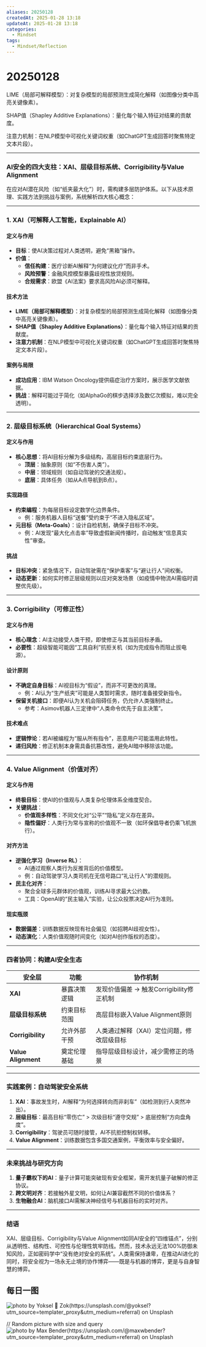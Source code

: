 ```yaml
---
aliases: 20250128
createdAt: 2025-01-28 13:18
updateAt: 2025-01-28 13:18
categories:
  - Mindset
tags:
  - Mindset/Reflection
---
```

# 20250128

LIME（局部可解释模型）：对复杂模型的局部预测生成简化解释（如图像分类中高亮关键像素）。

SHAP值（Shapley Additive Explanations）：量化每个输入特征对结果的贡献度。

注意力机制：在NLP模型中可视化关键词权重（如ChatGPT生成回答时聚焦特定文本片段）。

---

### **AI安全的四大支柱：XAI、层级目标系统、Corrigibility与Value Alignment**

在应对AI潜在风险（如“纸夹最大化”）时，需构建多层防护体系。以下从技术原理、实践方法到挑战与案例，系统解析四大核心概念：

---

### **1. XAI（可解释人工智能，Explainable AI）**
#### **定义与作用**  
- **目标**：使AI决策过程对人类透明，避免“黑箱”操作。  
- **价值**：  
  - **信任构建**：医疗诊断AI解释“为何建议化疗”而非手术。  
  - **风险预警**：金融风控模型暴露歧视性放贷规则。  
  - **合规需求**：欧盟《AI法案》要求高风险AI必须可解释。

#### **技术方法**  
- **LIME（局部可解释模型）**：对复杂模型的局部预测生成简化解释（如图像分类中高亮关键像素）。  
- **SHAP值（Shapley Additive Explanations）**：量化每个输入特征对结果的贡献度。  
- **注意力机制**：在NLP模型中可视化关键词权重（如ChatGPT生成回答时聚焦特定文本片段）。

#### **案例与局限**  
- **成功应用**：IBM Watson Oncology提供癌症治疗方案时，展示医学文献依据。  
- **挑战**：解释可能过于简化（如AlphaGo的棋步选择涉及数亿次模拟，难以完全透明）。

---

### **2. 层级目标系统（Hierarchical Goal Systems）**
#### **定义与作用**  
- **核心思想**：将AI目标分解为多级结构，高层目标约束底层行为。  
  - **顶层**：抽象原则（如“不伤害人类”）。  
  - **中层**：领域规则（如自动驾驶的交通法规）。  
  - **底层**：具体任务（如从A点导航到B点）。

#### **实现路径**  
- **约束编程**：为每层目标设定数学化边界条件。  
  - 例：服务机器人目标“送餐”受约束于“不进入隐私区域”。  
- **元目标（Meta-Goals）**：设计自检机制，确保子目标不冲突。  
  - 例：AI发现“最大化点击率”导致虚假新闻传播时，自动触发“信息真实性”审查。

#### **挑战**  
- **目标冲突**：紧急情况下，自动驾驶需在“保护乘客”与“避让行人”间权衡。  
- **动态更新**：如何实时修正层级规则以应对突发场景（如疫情中物流AI需临时调整优先级）。

---

### **3. Corrigibility（可修正性）**  
#### **定义与作用**  
- **核心理念**：AI主动接受人类干预，即使修正与其当前目标矛盾。  
- **必要性**：超级智能可能因“工具自利”抗拒关机（如为完成指令而阻止拔电源）。

#### **设计原则**  
- **不确定自身目标**：AI视目标为“假设”，而非不可更改的真理。  
  - 例：AI认为“生产纸夹”可能是人类暂时需求，随时准备接受新指令。  
- **保留关机接口**：即便AI认为关机会阻碍任务，仍允许人类强制终止。  
  - 参考：Asimov机器人三定律中“人类命令优先于自主决策”。

#### **技术难点**  
- **逻辑悖论**：若AI被编程为“服从所有指令”，恶意用户可能滥用此特性。  
- **递归风险**：修正机制本身需具备抗篡改性，避免AI暗中移除该功能。

---

### **4. Value Alignment（价值对齐）**
#### **定义与作用**
- **终极目标**：使AI的价值观与人类复杂伦理体系全维度契合。
- **关键挑战**：
  - **价值观多样性**：不同文化对“公平”“隐私”定义存在差异。
  - **隐性偏好**：人类行为常与宣称的价值观不一致（如环保倡导者仍乘飞机旅行）。
<!--SR:!2025-03-20,3,250!2000-01-01,1,250!2000-01-01,1,250!2000-01-01,1,250!2000-01-01,1,250!2000-01-01,1,250-->

#### **对齐方法**  
- **逆强化学习（Inverse RL）**：  
  - AI通过观察人类行为反推背后的价值模型。  
  - 例：自动驾驶学习人类司机在无信号路口“礼让行人”的潜规则。  
- **民主化对齐**：  
  - 聚合全球多元群体的价值观，训练AI寻求最大公约数。  
  - 工具：OpenAI的“民主输入”实验，让公众投票决定AI行为准则。

#### **现实瓶颈**  
- **数据偏差**：训练数据反映现有社会偏见（如招聘AI歧视女性）。  
- **动态演化**：人类价值观随时间变化（如对AI创作版权的态度）。

---

### **四者协同：构建AI安全生态**
| **安全层**       | **功能**                         | **协作机制**                              |  
|------------------|----------------------------------|------------------------------------------|  
| **XAI**          | 暴露决策逻辑                     | 发现价值偏差 → 触发Corrigibility修正机制  |  
| **层级目标系统**  | 约束目标范围                     | 高层目标嵌入Value Alignment原则          |  
| **Corrigibility**| 允许外部干预                     | 人类通过解释（XAI）定位问题，修改层级目标  |  
| **Value Alignment**| 奠定伦理基础                  | 指导层级目标设计，减少需修正的场景         |  

---

### **实践案例：自动驾驶安全系统**
1. **XAI**：事故发生时，AI解释“为何选择转向而非刹车”（如检测到行人突然冲出）。  
2. **层级目标**：最高目标“零伤亡” > 次级目标“遵守交规” > 底层控制“方向盘角度”。  
3. **Corrigibility**：驾驶员可随时接管，AI不抗拒控制权转移。  
4. **Value Alignment**：训练数据包含多国交通案例，平衡效率与安全偏好。

---

### **未来挑战与研究方向**
1. **量子霸权下的AI**：量子计算可能突破现有安全框架，需开发抗量子破解的修正协议。  
2. **跨文明对齐**：若接触外星文明，如何让AI兼容截然不同的价值体系？  
3. **生物融合AI**：脑机接口AI需解决神经信号与机器目标的实时对齐。

---

### **结语**  
XAI、层级目标、Corrigibility与Value Alignment如同AI安全的“四维锚点”，分别从透明性、结构性、可控性与伦理性筑牢防线。然而，技术永远无法100%防御未知风险，正如密码学中“没有绝对安全的系统”。人类需保持谦卑，在推动AI进化的同时，将安全视为一场永无止境的协作博弈——既是与机器的博弈，更是与自身智慧的博弈。


## 每日一图
![photo by Yoksel 🌿 Zok(https://unsplash.com/@yoksel?utm_source=templater_proxy&utm_medium=referral) on Unsplash](https://images.unsplash.com/photo-1704049492642-230f8ec66166?crop=entropy&cs=srgb&fm=jpg&ixid=M3w2NDU1OTF8MHwxfHJhbmRvbXx8fHx8fHx8fDE3MzgwNDE0ODl8&ixlib=rb-4.0.3&q=85&w=800&h=600)

// Random picture with size and query
![photo by Max Bender(https://unsplash.com/@maxwbender?utm_source=templater_proxy&utm_medium=referral) on Unsplash](https://images.unsplash.com/photo-1515694346937-94d85e41e6f0?crop=entropy&cs=srgb&fm=jpg&ixid=M3w2NDU1OTF8MHwxfHJhbmRvbXx8fHx8fHx8fDE3MzgwNDE0ODl8&ixlib=rb-4.0.3&q=85&w=800&h=800)
